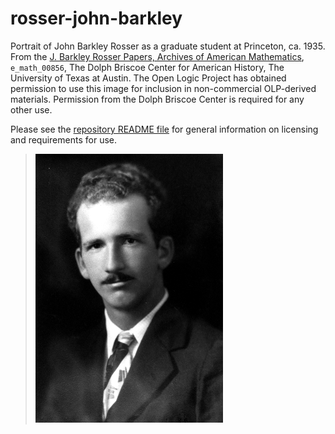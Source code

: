 # rosser-john-barkley

Portrait of John Barkley Rosser as a graduate student at Princeton,
ca. 1935. From the [J. Barkley Rosser Papers, Archives of American
Mathematics](http://www.cah.utexas.edu/collections/math.php),
`e_math_00856`, The Dolph Briscoe Center for American History, The
University of Texas at Austin. The Open Logic Project has obtained
permission to use this image for inclusion in non-commercial OLP-derived
materials. Permission from the Dolph Briscoe Center is required for any
other use.

Please see the [repository README file](https://github.com/OpenLogicProject/photos/blob/master/README.md) for general information on licensing and requirements for use.

> ![rosser-john-barkley](https://github.com/OpenLogicProject/photos/blob/master/rosser-john-barkley/rosser-john-barkley-small.png)
